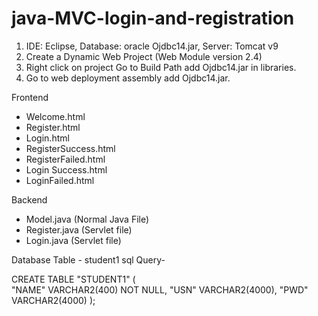 # java-MVC-login-and-registration

1. IDE: Eclipse, Database: oracle Ojdbc14.jar, Server: Tomcat v9
2. Create a Dynamic Web Project (Web Module version 2.4)
3. Right click on project Go to Build Path add Ojdbc14.jar in libraries.
4. Go to web deployment assembly add Ojdbc14.jar.

Frontend
 - Welcome.html
 - Register.html
 - Login.html
 - RegisterSuccess.html
 - RegisterFailed.html
 - Login Success.html
 - LoginFailed.html

Backend
 - Model.java (Normal Java File)
 - Register.java (Servlet file)
 - Login.java (Servlet file)
 
 Database Table - student1
 sql Query-

 CREATE TABLE  "STUDENT1" 
   (	
     "NAME" VARCHAR2(400) NOT NULL, 
	   "USN" VARCHAR2(4000), 
	   "PWD" VARCHAR2(4000)
   );

